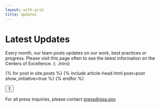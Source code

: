 ```yaml
---
layout: with-grid
title: Updates
---
```


# Latest Updates

Every month, our team posts updates on our work, best practices or progress. Please visit this page often to see the latest information on the Centers of Excellence.
{: .intro}

{% for post in site.posts %}
    {% include article-head.html post=post show_initiative=true %}
{% endfor %}

<button onclick="btt()" id="btt">&#8679;</button>

For all press inquiries, please contact [press@gsa.gov](mailto:press@gsa.gov)
